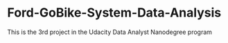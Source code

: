 # Ford-GoBike-System-Data-Analysis
This is the 3rd project in the Udacity Data Analyst Nanodegree program
